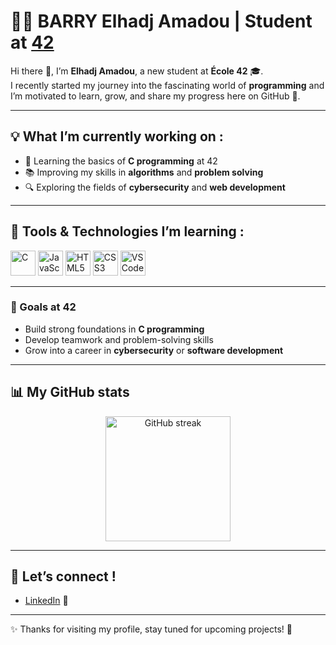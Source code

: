 # 👨‍💻 BARRY Elhadj Amadou | Student at [**42**](https://42lyon.fr/)

Hi there 👋, I’m **Elhadj Amadou**, a new student at **École 42** 🎓.  
I recently started my journey into the fascinating world of **programming** and I’m motivated to learn, grow, and share my progress here on GitHub 🚀.  

---

## 💡 What I’m currently working on :
- 🌱 Learning the basics of **C programming** at 42
- 📚 Improving my skills in **algorithms** and **problem solving**
- 🔍 Exploring the fields of **cybersecurity** and **web development**

---

## 🚀 Tools & Technologies I’m learning :
<p align="left">
  <img src="https://cdn.jsdelivr.net/gh/devicons/devicon/icons/c/c-original.svg" width="40" height="40" title="C"/>
  <img src="https://cdn.jsdelivr.net/gh/devicons/devicon/icons/javascript/javascript-original.svg" width="40" height="40" title="JavaScript"/>
  <img src="https://cdn.jsdelivr.net/gh/devicons/devicon/icons/html5/html5-original.svg" width="40" height="40" title="HTML5"/>
  <img src="https://cdn.jsdelivr.net/gh/devicons/devicon/icons/css3/css3-original.svg" width="40" height="40" title="CSS3"/>
  <img src="https://cdn.jsdelivr.net/gh/devicons/devicon/icons/vscode/vscode-original.svg" width="40" height="40" title="VS Code"/>
</p>

---

### 🎯 Goals at 42
- Build strong foundations in **C programming**
- Develop teamwork and problem-solving skills
- Grow into a career in **cybersecurity** or **software development**

---

## 📊 My GitHub stats
<div align="center">
  <img height="200" src="https://github-readme-streak-stats.herokuapp.com/?user=ton-pseudo-github&theme=tokyonight" alt="GitHub streak" />
</div>

---

## 🤝 Let’s connect !
- [LinkedIn](https://www.linkedin.com/in/elhadj-amadou-barry-157b3b385) 🔗

---

✨ Thanks for visiting my profile, stay tuned for upcoming projects! 🚀
